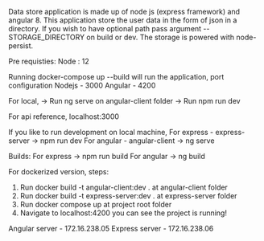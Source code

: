 Data store application is made up of node js (express framework) and angular 8. This application store the user data in the form of json in a directory. If you wish to have optional path pass argument --STORAGE_DIRECTORY on build or dev. The storage is powered with node-persist.

Pre requisties:
Node : 12

Running docker-compose up --build will run the application, 
port configuration
Nodejs  - 3000
Angular - 4200

For local,
 -> Run ng serve on angular-client folder
 -> Run npm run dev 

For api reference, localhost:3000

If you like to run development on local machine,
For express - express-server -> npm run dev
For angular - angular-client -> ng serve

Builds:
For express -> npm run build
For angular -> ng build


For dockerized version,
steps:
1) Run docker build -t angular-client:dev . at angular-client folder
2) Run  docker build -t express-server:dev . at express-server folder
3) Run docker compose up at project root folder
4) Navigate to localhost:4200 you can see the project is running!
 
Angular server - 172.16.238.05
Express server - 172.16.238.06